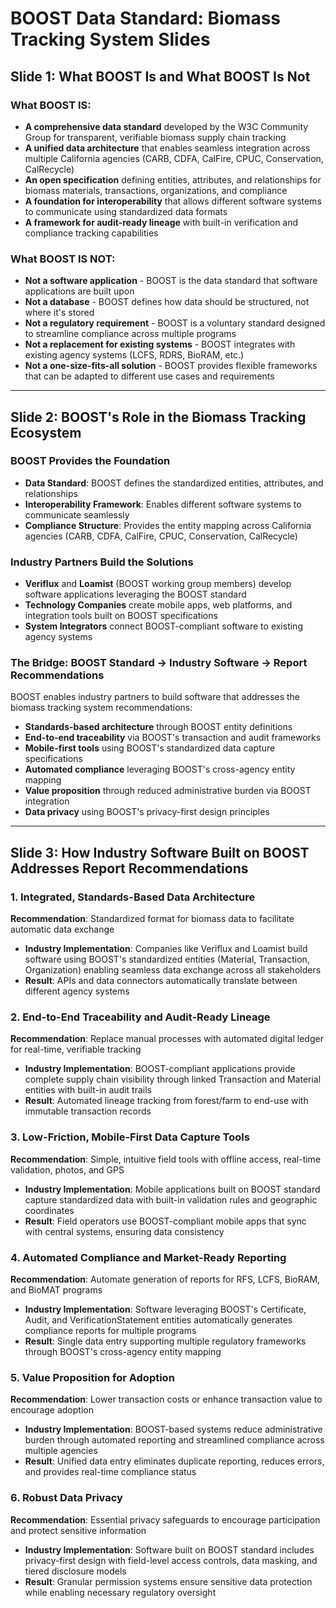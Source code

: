# BOOST Data Standard: Biomass Tracking System Slides

## Slide 1: What BOOST Is and What BOOST Is Not

### What BOOST IS:
- **A comprehensive data standard** developed by the W3C Community Group for transparent, verifiable biomass supply chain tracking
- **A unified data architecture** that enables seamless integration across multiple California agencies (CARB, CDFA, CalFire, CPUC, Conservation, CalRecycle)
- **An open specification** defining entities, attributes, and relationships for biomass materials, transactions, organizations, and compliance
- **A foundation for interoperability** that allows different software systems to communicate using standardized data formats
- **A framework for audit-ready lineage** with built-in verification and compliance tracking capabilities

### What BOOST IS NOT:
- **Not a software application** - BOOST is the data standard that software applications are built upon
- **Not a database** - BOOST defines how data should be structured, not where it's stored
- **Not a regulatory requirement** - BOOST is a voluntary standard designed to streamline compliance across multiple programs
- **Not a replacement for existing systems** - BOOST integrates with existing agency systems (LCFS, RDRS, BioRAM, etc.)
- **Not a one-size-fits-all solution** - BOOST provides flexible frameworks that can be adapted to different use cases and requirements

---

## Slide 2: BOOST's Role in the Biomass Tracking Ecosystem

### **BOOST Provides the Foundation**
- **Data Standard**: BOOST defines the standardized entities, attributes, and relationships
- **Interoperability Framework**: Enables different software systems to communicate seamlessly
- **Compliance Structure**: Provides the entity mapping across California agencies (CARB, CDFA, CalFire, CPUC, Conservation, CalRecycle)

### **Industry Partners Build the Solutions**
- **Veriflux** and **Loamist** (BOOST working group members) develop software applications leveraging the BOOST standard
- **Technology Companies** create mobile apps, web platforms, and integration tools built on BOOST specifications
- **System Integrators** connect BOOST-compliant software to existing agency systems

### **The Bridge: BOOST Standard → Industry Software → Report Recommendations**
BOOST enables industry partners to build software that addresses the biomass tracking system recommendations:
- **Standards-based architecture** through BOOST entity definitions
- **End-to-end traceability** via BOOST's transaction and audit frameworks
- **Mobile-first tools** using BOOST's standardized data capture specifications
- **Automated compliance** leveraging BOOST's cross-agency entity mapping
- **Value proposition** through reduced administrative burden via BOOST integration
- **Data privacy** using BOOST's privacy-first design principles

---

## Slide 3: How Industry Software Built on BOOST Addresses Report Recommendations

### **1. Integrated, Standards-Based Data Architecture**
**Recommendation**: Standardized format for biomass data to facilitate automatic data exchange
- **Industry Implementation**: Companies like Veriflux and Loamist build software using BOOST's standardized entities (Material, Transaction, Organization) enabling seamless data exchange across all stakeholders
- **Result**: APIs and data connectors automatically translate between different agency systems

### **2. End-to-End Traceability and Audit-Ready Lineage**
**Recommendation**: Replace manual processes with automated digital ledger for real-time, verifiable tracking
- **Industry Implementation**: BOOST-compliant applications provide complete supply chain visibility through linked Transaction and Material entities with built-in audit trails
- **Result**: Automated lineage tracking from forest/farm to end-use with immutable transaction records

### **3. Low-Friction, Mobile-First Data Capture Tools**
**Recommendation**: Simple, intuitive field tools with offline access, real-time validation, photos, and GPS
- **Industry Implementation**: Mobile applications built on BOOST standard capture standardized data with built-in validation rules and geographic coordinates
- **Result**: Field operators use BOOST-compliant mobile apps that sync with central systems, ensuring data consistency

### **4. Automated Compliance and Market-Ready Reporting**
**Recommendation**: Automate generation of reports for RFS, LCFS, BioRAM, and BioMAT programs
- **Industry Implementation**: Software leveraging BOOST's Certificate, Audit, and VerificationStatement entities automatically generates compliance reports for multiple programs
- **Result**: Single data entry supporting multiple regulatory frameworks through BOOST's cross-agency entity mapping

### **5. Value Proposition for Adoption**
**Recommendation**: Lower transaction costs or enhance transaction value to encourage adoption
- **Industry Implementation**: BOOST-based systems reduce administrative burden through automated reporting and streamlined compliance across multiple agencies
- **Result**: Unified data entry eliminates duplicate reporting, reduces errors, and provides real-time compliance status

### **6. Robust Data Privacy**
**Recommendation**: Essential privacy safeguards to encourage participation and protect sensitive information
- **Industry Implementation**: Software built on BOOST standard includes privacy-first design with field-level access controls, data masking, and tiered disclosure models
- **Result**: Granular permission systems ensure sensitive data protection while enabling necessary regulatory oversight